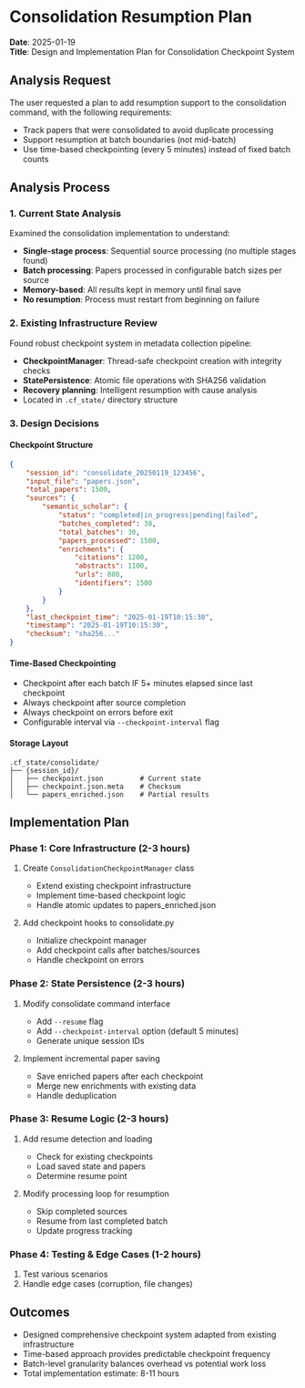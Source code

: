 # Consolidation Resumption Plan

**Date**: 2025-01-19  
**Title**: Design and Implementation Plan for Consolidation Checkpoint System

## Analysis Request
The user requested a plan to add resumption support to the consolidation command, with the following requirements:
- Track papers that were consolidated to avoid duplicate processing
- Support resumption at batch boundaries (not mid-batch)
- Use time-based checkpointing (every 5 minutes) instead of fixed batch counts

## Analysis Process

### 1. Current State Analysis
Examined the consolidation implementation to understand:
- **Single-stage process**: Sequential source processing (no multiple stages found)
- **Batch processing**: Papers processed in configurable batch sizes per source
- **Memory-based**: All results kept in memory until final save
- **No resumption**: Process must restart from beginning on failure

### 2. Existing Infrastructure Review
Found robust checkpoint system in metadata collection pipeline:
- **CheckpointManager**: Thread-safe checkpoint creation with integrity checks
- **StatePersistence**: Atomic file operations with SHA256 validation
- **Recovery planning**: Intelligent resumption with cause analysis
- Located in `.cf_state/` directory structure

### 3. Design Decisions

#### Checkpoint Structure
```json
{
    "session_id": "consolidate_20250119_123456",
    "input_file": "papers.json",
    "total_papers": 1500,
    "sources": {
        "semantic_scholar": {
            "status": "completed|in_progress|pending|failed",
            "batches_completed": 30,
            "total_batches": 30,
            "papers_processed": 1500,
            "enrichments": {
                "citations": 1200,
                "abstracts": 1100,
                "urls": 800,
                "identifiers": 1500
            }
        }
    },
    "last_checkpoint_time": "2025-01-19T10:15:30",
    "timestamp": "2025-01-19T10:15:30",
    "checksum": "sha256..."
}
```

#### Time-Based Checkpointing
- Checkpoint after each batch IF 5+ minutes elapsed since last checkpoint
- Always checkpoint after source completion
- Always checkpoint on errors before exit
- Configurable interval via `--checkpoint-interval` flag

#### Storage Layout
```
.cf_state/consolidate/
├── {session_id}/
│   ├── checkpoint.json         # Current state
│   ├── checkpoint.json.meta    # Checksum
│   └── papers_enriched.json    # Partial results
```

## Implementation Plan

### Phase 1: Core Infrastructure (2-3 hours)
1. Create `ConsolidationCheckpointManager` class
   - Extend existing checkpoint infrastructure
   - Implement time-based checkpoint logic
   - Handle atomic updates to papers_enriched.json

2. Add checkpoint hooks to consolidate.py
   - Initialize checkpoint manager
   - Add checkpoint calls after batches/sources
   - Handle checkpoint on errors

### Phase 2: State Persistence (2-3 hours)
1. Modify consolidate command interface
   - Add `--resume` flag
   - Add `--checkpoint-interval` option (default 5 minutes)
   - Generate unique session IDs

2. Implement incremental paper saving
   - Save enriched papers after each checkpoint
   - Merge new enrichments with existing data
   - Handle deduplication

### Phase 3: Resume Logic (2-3 hours)
1. Add resume detection and loading
   - Check for existing checkpoints
   - Load saved state and papers
   - Determine resume point

2. Modify processing loop for resumption
   - Skip completed sources
   - Resume from last completed batch
   - Update progress tracking

### Phase 4: Testing & Edge Cases (1-2 hours)
1. Test various scenarios
2. Handle edge cases (corruption, file changes)

## Outcomes
- Designed comprehensive checkpoint system adapted from existing infrastructure
- Time-based approach provides predictable checkpoint frequency
- Batch-level granularity balances overhead vs potential work loss
- Total implementation estimate: 8-11 hours